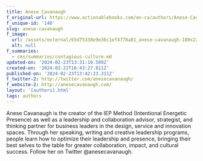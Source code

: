 ```yaml
---
title: Anese Cavanaugh
f_original-url: https://www.actionablebooks.com/en-ca/authors/Anese-Cavanaugh/
f_unique-id: '140'
slug: anese-cavanaugh
f_image:
  url: /assets/external/65d75338e9e36c1ef4778a81_anese-cavanaugh-180x220.jpeg
  alt: null
f_summaries:
  - cms/summaries/contagious-culture.md
updated-on: '2024-02-23T13:31:10.509Z'
created-on: '2024-02-22T16:43:27.811Z'
published-on: '2024-02-23T13:42:23.311Z'
f_twitter-2: http://twitter.com/anesecavanaugh/
f_website-2: http://anesecavanaugh.com/
layout: '[authors].html'
tags: authors
---
```


Anese Cavanaugh is the creator of the IEP Method (Intentional Energetic Presence) as well as a leadership and collaboration advisor, strategist, and thinking partner for business leaders in the design, service and innovation spaces. Through her speaking, writing and creative leadership programs, people learn how to optimize their leadership and presence, bringing their best selves to the table for greater collaboration, impact, and cultural success. Follow her on Twitter @anesecavanaugh.
